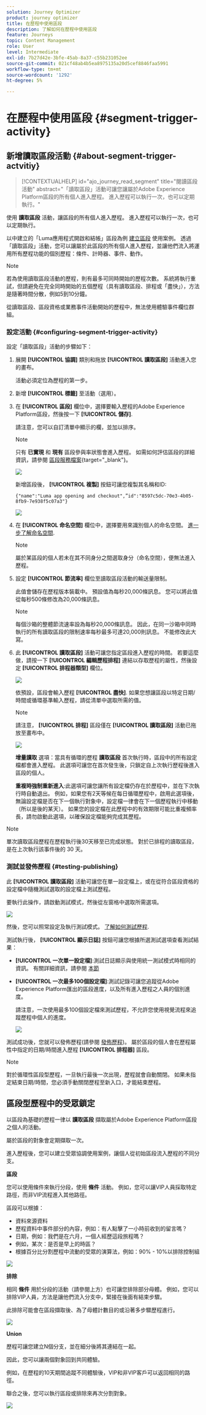 ```yaml
---
solution: Journey Optimizer
product: journey optimizer
title: 在歷程中使用區段
description: 了解如何在歷程中使用區段
feature: Journeys
topic: Content Management
role: User
level: Intermediate
exl-id: 7b27d42e-3bfe-45ab-8a37-c55b231052ee
source-git-commit: 021cf48ab4b5ea8975135a20d5cef8846faa5991
workflow-type: tm+mt
source-wordcount: '1292'
ht-degree: 5%

---
```


# 在歷程中使用區段 {#segment-trigger-activity}

## 新增讀取區段活動 {#about-segment-trigger-actvitiy}

>[!CONTEXTUALHELP]
>id="ajo_journey_read_segment"
>title="閱讀區段活動"
>abstract="「讀取區段」活動可讓您讓屬於Adobe Experience Platform區段的所有個人進入歷程。 進入歷程可以執行一次，也可以定期執行。"

使用 **讀取區段** 活動，讓區段的所有個人進入歷程。 進入歷程可以執行一次，也可以定期執行。

以中建立的「Luma應用程式開啟和結帳」區段為例 [建立區段](../segment/about-segments.md) 使用案例。 透過「讀取區段」活動，您可以讓屬於此區段的所有個人進入歷程，並讓他們流入將運用所有歷程功能的個別歷程：條件、計時器、事件、動作。

>[!NOTE]
>
>若為使用讀取區段活動的歷程，則有最多可同時開始的歷程次數。 系統將執行重試，但請避免在完全同時開始的五個歷程（具有讀取區段、排程或「盡快」），方法是隨著時間分散，例如5到10分鐘。
>
>從讀取區段、區段資格或業務事件活動開始的歷程中，無法使用體驗事件欄位群組。

### 設定活動 {#configuring-segment-trigger-activity}

設定「讀取區段」活動的步驟如下：

1. 展開 **[!UICONTROL 協調]** 類別和拖放 **[!UICONTROL 讀取區段]** 活動進入您的畫布。

   活動必須定位為歷程的第一步。

1. 新增 **[!UICONTROL 標籤]** 至活動（選用）。

1. 在 **[!UICONTROL 區段]** 欄位中，選擇要輸入歷程的Adobe Experience Platform區段，然後按一下 **[!UICONTROL 儲存]**.

   請注意，您可以自訂清單中顯示的欄，並加以排序。

   >[!NOTE]
   >
   >只有 **已實現** 和 **現有** 區段參與率狀態會進入歷程。 如需如何評估區段的詳細資訊，請參閱 [區段服務檔案](https://experienceleague.adobe.com/docs/experience-platform/segmentation/tutorials/evaluate-a-segment.html#interpret-segment-results){target=&quot;_blank&quot;}。

   ![](assets/read-segment-selection.png)

   新增區段後， **[!UICONTROL 複製]** 按鈕可讓您複製其名稱和ID:

   `{"name":"Luma app opening and checkout",”id":"8597c5dc-70e3-4b05-8fb9-7e938f5c07a3"}`

   ![](assets/read-segment-copy.png)

1. 在 **[!UICONTROL 命名空間]** 欄位中，選擇要用來識別個人的命名空間。 [進一步了解命名空間](../event/about-creating.md#select-the-namespace).

   >[!NOTE]
   >
   >屬於某區段的個人若未在其不同身分之間選取身分（命名空間），便無法進入歷程。

1. 設定 **[!UICONTROL 節流率]** 欄位至讀取區段活動的輸送量限制。

   此值會儲存在歷程版本裝載中。 預設值為每秒20,000條訊息。 您可以將此值從每秒500條修改為20,000條訊息。

   >[!NOTE]
   >
   >每個沙箱的整體節流速率設為每秒20,000條訊息。 因此，在同一沙箱中同時執行的所有讀取區段的限制速率每秒最多可達20,000則訊息。 不能修改此大寫。

1. 此 **[!UICONTROL 讀取區段]** 活動可讓您指定區段進入歷程的時間。 若要這麼做，請按一下 **[!UICONTROL 編輯歷程排程]** 連結以存取歷程的屬性，然後設定 **[!UICONTROL 排程器類型]** 欄位。

   ![](assets/read-segment-schedule.png)

   依預設，區段會輸入歷程 **[!UICONTROL 盡快]**. 如果您想讓區段以特定日期/時間或循環基準輸入歷程，請從清單中選取所需的值。

   >[!NOTE]
   >
   >請注意， **[!UICONTROL 排程]** 區段僅在 **[!UICONTROL 讀取區段]** 活動已拖放至畫布中。

   ![](assets/read-segment-schedule-list.png)

   **增量讀取** 選項：當具有循環的歷程 **讀取區段** 首次執行時，區段中的所有設定檔都會進入歷程。 此選項可讓您在首次發生後，只鎖定自上次執行歷程後進入區段的個人。

   **重複時強制重新進入**:此選項可讓您讓所有設定檔仍存在於歷程中，並在下次執行時自動退出。 例如，如果您有2天等候在每日循環歷程中，啟用此選項後，無論設定檔是否在下一個執行對象中，設定檔一律會在下一個歷程執行中移動（所以是後的某天）。 如果您的設定檔在此歷程中的有效期限可能比重複頻率長，請勿啟動此選項，以確保設定檔能夠完成其歷程。

<!--

### Segment filters {#segment-filters}

[!CONTEXTUALHELP]
>id="jo_segment_filters"
>title="About segment filters"
>abstract="You can choose to target only the individuals who entered or exited a specific segment during a specific time window. For example, you can decide to only retrieve all the customers who entered the VIP segment since last week."

You can choose to target only the individuals who entered or exited a specific segment during a specific time window. For example, you can decide to only retrieve all the customers who entered the VIP segment since last week. Only the new VIP customers will be targeted. All the customers who were already part of the VIP segment before will be excluded.

To activate this mode, click the **Segment Filters** toggle. Two fields are displayed:

**Segment membership**: choose whether you want to listen to segment entrances or exits. 

**Lookback window**: define when you want to start to listen to entrances or exits. This lookback window is expressed in hours, starting from the moment the journey is triggered.  If you set this duration to 0, the journey will target all members of the segment. For recurring journeys, it will take into account all entrances/exits since the last time the journey was triggered.

-->

>[!NOTE]
>
>單次讀取區段歷程在歷程執行後30天移至已完成狀態。 對於已排程的讀取區段，是在上次執行該事件後的 30 天。 

### 測試並發佈歷程 {#testing-publishing}

此 **[!UICONTROL 讀取區段]** 活動可讓您在單一設定檔上，或在從符合區段資格的設定檔中隨機測試選取的設定檔上測試歷程。

要執行此操作，請啟動測試模式，然後從左窗格中選取所需選項。

![](assets/read-segment-test-mode.png)

然後，您可以照常設定及執行測試模式。 [了解如何測試歷程](testing-the-journey.md).

測試執行後， **[!UICONTROL 顯示日誌]** 按鈕可讓您根據所選測試選項查看測試結果：

* **[!UICONTROL 一次單一設定檔]**:測試日誌顯示與使用統一測試模式時相同的資訊。 有關詳細資訊，請參閱 [本節](testing-the-journey.md#viewing_logs)

* **[!UICONTROL 一次最多100個設定檔]**:測試記錄可讓您追蹤從Adobe Experience Platform匯出的區段進度，以及所有進入歷程之人員的個別進度。

   請注意，一次使用最多100個設定檔來測試歷程，不允許您使用視覺流程來追蹤歷程中個人的進度。

   ![](assets/read-segment-log.png)

測試成功後，您就可以發佈歷程(請參閱 [發佈歷程](publishing-the-journey.md))。 屬於區段的個人會在歷程屬性中指定的日期/時間進入歷程 **[!UICONTROL 排程器]** 區段。

>[!NOTE]
>
>對於循環性區段型歷程，一旦執行最後一次出現，歷程就會自動關閉。 如果未指定結束日期/時間，您必須手動關閉歷程至新入口，才能結束歷程。

## 區段型歷程中的受眾鎖定

以區段為基礎的歷程一律以 **讀取區段** 擷取屬於Adobe Experience Platform區段之個人的活動。

屬於區段的對象會定期擷取一次。

進入歷程後，您可以建立受眾協調使用案例，讓個人從初始區段流入歷程的不同分支。

**區段**

您可以使用條件來執行分段，使用 **條件** 活動。 例如，您可以讓VIP人員採取特定路徑，而非VIP流程進入其他路徑。

區段可以根據：

* 資料來源資料
* 歷程資料中事件部分的內容，例如：有人點擊了一小時前收到的留言嗎？
* 日期，例如：我們是在六月，一個人經歷這段旅程嗎？
* 例如，某次：是否是早上的時區？
* 根據百分比分割歷程中流動的受眾的演算法，例如：90% - 10%以排除控制組

![](assets/read-segment-audience1.png)

**排除**

相同 **條件** 用於分段的活動（請參閱上方）也可讓您排除部分母體。 例如，您可以排除VIP人員，方法是讓他們流入分支中，緊接在後面有結束步驟。

此排除可能會在區段擷取後、為了母體計數目的或沿著多步驟歷程進行。

![](assets/read-segment-audience2.png)

**Union**

歷程可讓您建立N個分支，並在細分後將其連結在一起。

因此，您可以讓兩個對象回到共同體驗。

例如，在歷程的10天期間追蹤不同體驗後，VIP和非VIP客戶可以返回相同的路徑。

聯合之後，您可以執行區段或排除來再次分割對象。

![](assets/read-segment-audience3.png)
